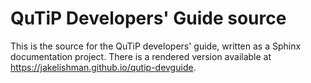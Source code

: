 # QuTiP Developers' Guide source

This is the source for the QuTiP developers' guide, written as a Sphinx
documentation project.  There is a rendered version available at
https://jakelishman.github.io/qutip-devguide.
